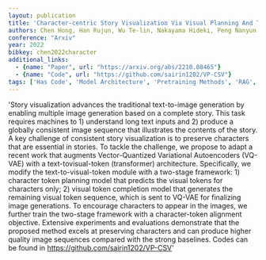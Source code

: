```yaml
---
layout: publication
title: 'Character-centric Story Visualization Via Visual Planning And Token Alignment'
authors: Chen Hong, Han Rujun, Wu Te-lin, Nakayama Hideki, Peng Nanyun
conference: "Arxiv"
year: 2022
bibkey: chen2022character
additional_links:
  - {name: "Paper", url: "https://arxiv.org/abs/2210.08465"}
  - {name: "Code", url: "https://github.com/sairin1202/VP-CSV"}
tags: ['Has Code', 'Model Architecture', 'Pretraining Methods', 'RAG', 'Tools', 'Transformer']
---
```

'Story visualization advances the traditional text-to-image generation by enabling multiple image generation based on a complete story. This task requires machines to 1) understand long text inputs and 2) produce a globally consistent image sequence that illustrates the contents of the story. A key challenge of consistent story visualization is to preserve characters that are essential in stories. To tackle the challenge, we propose to adapt a recent work that augments Vector-Quantized Variational Autoencoders (VQ-VAE) with a text-tovisual-token (transformer) architecture. Specifically, we modify the text-to-visual-token module with a two-stage framework: 1) character token planning model that predicts the visual tokens for characters only; 2) visual token completion model that generates the remaining visual token sequence, which is sent to VQ-VAE for finalizing image generations. To encourage characters to appear in the images, we further train the two-stage framework with a character-token alignment objective. Extensive experiments and evaluations demonstrate that the proposed method excels at preserving characters and can produce higher quality image sequences compared with the strong baselines. Codes can be found in https://github.com/sairin1202/VP-CSV'
